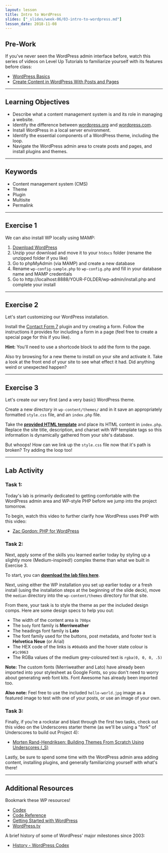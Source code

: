 ```yaml
---
layout: lesson
title: Intro to WordPress
slides: ["_slides/week-06/03-intro-to-wordpress.md"]
lesson_date: 2018-11-08
---
```


## Pre-Work

If you've never seen the WordPress admin interface before, watch this series of videos on Level Up Tutorials to familiarize yourself with its features before class:

- [WordPress Basics](https://leveluptutorials.com/tutorials/wordpress-basics/series-introduction)
- [Create Content in WordPress With Posts and Pages
  ](https://code.tutsplus.com/courses/create-content-in-wordpress-with-posts-and-pages)

---

## Learning Objectives

- Describe what a content management system is and its role in managing a website.
- Identify the difference between [wordpress.org](https://wordpress.org/) and [wordpress.com](https://wordpress.com/).
- Install WordPress in a local server environment.
- Identify the essential components of a WordPress theme, including the loop.
- Navigate the WordPress admin area to create posts and pages, and install plugins and themes.

---

## Keywords

- Content management system (CMS)
- Theme
- Plugin
- Multisite
- Permalink

---

## Exercise 1

We can also install WP locally using MAMP:

1.  [Download WordPress](https://wordpress.org/download/)
2.  Unzip your download and move it to your `htdocs` folder (rename the unzipped folder if you like)
3.  Go to phpMyAdmin (via MAMP) and create a new database
4.  Rename `wp-config-sample.php` to `wp-config.php` and fill in your database name and MAMP credentials
5.  Go to http://localhost:8888/YOUR-FOLDER/wp-admin/install.php and complete your install

---

## Exercise 2

Let's start customizing our WordPress installation.

Install the [Contact Form 7](https://wordpress.org/plugins/contact-form-7/) plugin and try creating a form. Follow the instructions it provides for including a form in a page (feel free to create a special page for this if you like).

**Hint:** You'll need to use a shortcode block to add the form to the page.

Also try browsing for a new theme to install on your site and activate it. Take a look at the front end of your site to see what effect it had. Did anything weird or unexpected happen?

---

## Exercise 3

Let's create our very first (and a very basic) WordPress theme.

Create a new directory in `wp-content/themes/` and in it save an appropriately formatted `style.css` file, and an `index.php` file.

Take the **[provided HTML template](/public/files/exercises/wp-first-theme.zip)** and place its HTML content in `index.php`. Replace the site title, description, and charset with WP template tags so this information is dynamically gathered from your site's database.

But whoops! How can we link up the `style.css` file now that it's path is broken? Try adding the loop too!

---

## Lab Activity

### Task 1:

Today's lab is primarily dedicated to getting comfortable with the WordPress admin area and WP-style PHP before we jump into the project tomorrow.

To begin, watch this video to further clarify how WordPress uses PHP with this video:

- [Zac Gordon: PHP for WordPress](http://wordpress.tv/2015/09/20/zac-gordon-php-for-wordpress/)

### Task 2:

Next, apply some of the skills you learned earlier today by styling up a slightly more (Medium-inspired!) complex theme than what we built in Exercise 3.

To start, you can **[download the lab files here](/public/files/labs/wp-theme-lab.zip)**.

Next, using either the WP installation you set up earlier today or a fresh install (using the installation steps at the beginning of the slide deck), move the `median` directory into the `wp-content/themes` directory for that site.

From there, your task is to style the theme as per the included design comps. Here are some design specs to help you out:

- The width of the content area is `700px`
- The `body` font family is **Merriweather**
- The headings font family is **Lato**
- The font family used for the buttons, post metadata, and footer text is **Helvetica Neue** (or Arial)
- The HEX code of the links is `#00ab6b` and the hover state colour is `#1c9963`
- The RGBa values of the medium grey-coloured text is `rgba(0, 0, 0, .5)`

**Note:** The custom fonts (Merriweather and Lato) have already been imported into your stylesheet as Google Fonts, so you don't need to worry about generating web font kits. Font Awesome has already been imported too.

**Also note:** Feel free to use the included `hello-world.jpg` image as a featured image to test with one of your posts, or use an image of your own.

### Task 3:

Finally, if you're a rockstar and blast through the first two tasks, check out this video on the Underscores starter theme (as we'll be using a "fork" of Underscores to build out Project 4):

- [Morten Rand-Hendriksen: Building Themes From Scratch Using Underscores (\_S)](http://wordpress.tv/2015/06/09/morten-rand-hendriksen-building-themes-from-scratch-using-underscores-_s/)

Lastly, be sure to spend some time with the WordPress admin area adding content, installing plugins, and generally familiarizing yourself with what's there!

---

## Additional Resources

Bookmark these WP resources!

- [Codex](https://codex.wordpress.org/)
- [Code Reference](https://developer.wordpress.org/reference/)
- [Getting Started with WordPress](https://codex.wordpress.org/Getting_Started_with_WordPress)
- [WordPress.tv](http://wordpress.tv/)

A brief history of some of WordPress' major milestones since 2003:

- [History - WordPress Codex](https://codex.wordpress.org/History)

